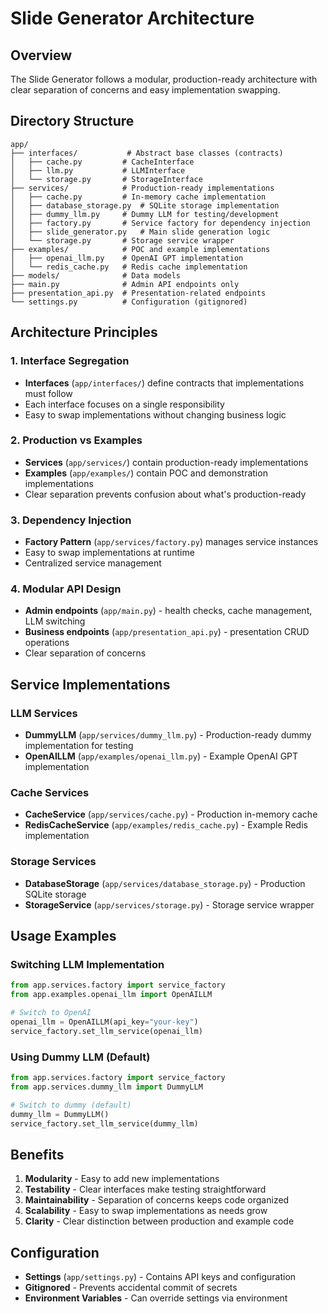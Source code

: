 # Slide Generator Architecture

## Overview
The Slide Generator follows a modular, production-ready architecture with clear separation of concerns and easy implementation swapping.

## Directory Structure

```
app/
├── interfaces/           # Abstract base classes (contracts)
│   ├── cache.py         # CacheInterface
│   ├── llm.py           # LLMInterface  
│   └── storage.py       # StorageInterface
├── services/            # Production-ready implementations
│   ├── cache.py         # In-memory cache implementation
│   ├── database_storage.py  # SQLite storage implementation
│   ├── dummy_llm.py     # Dummy LLM for testing/development
│   ├── factory.py       # Service factory for dependency injection
│   ├── slide_generator.py   # Main slide generation logic
│   └── storage.py       # Storage service wrapper
├── examples/            # POC and example implementations
│   ├── openai_llm.py    # OpenAI GPT implementation
│   └── redis_cache.py   # Redis cache implementation
├── models/              # Data models
├── main.py              # Admin API endpoints only
├── presentation_api.py  # Presentation-related endpoints
└── settings.py          # Configuration (gitignored)
```

## Architecture Principles

### 1. Interface Segregation
- **Interfaces** (`app/interfaces/`) define contracts that implementations must follow
- Each interface focuses on a single responsibility
- Easy to swap implementations without changing business logic

### 2. Production vs Examples
- **Services** (`app/services/`) contain production-ready implementations
- **Examples** (`app/examples/`) contain POC and demonstration implementations
- Clear separation prevents confusion about what's production-ready

### 3. Dependency Injection
- **Factory Pattern** (`app/services/factory.py`) manages service instances
- Easy to swap implementations at runtime
- Centralized service management

### 4. Modular API Design
- **Admin endpoints** (`app/main.py`) - health checks, cache management, LLM switching
- **Business endpoints** (`app/presentation_api.py`) - presentation CRUD operations
- Clear separation of concerns

## Service Implementations

### LLM Services
- **DummyLLM** (`app/services/dummy_llm.py`) - Production-ready dummy implementation for testing
- **OpenAILLM** (`app/examples/openai_llm.py`) - Example OpenAI GPT implementation

### Cache Services  
- **CacheService** (`app/services/cache.py`) - Production in-memory cache
- **RedisCacheService** (`app/examples/redis_cache.py`) - Example Redis implementation

### Storage Services
- **DatabaseStorage** (`app/services/database_storage.py`) - Production SQLite storage
- **StorageService** (`app/services/storage.py`) - Storage service wrapper

## Usage Examples

### Switching LLM Implementation
```python
from app.services.factory import service_factory
from app.examples.openai_llm import OpenAILLM

# Switch to OpenAI
openai_llm = OpenAILLM(api_key="your-key")
service_factory.set_llm_service(openai_llm)
```

### Using Dummy LLM (Default)
```python
from app.services.factory import service_factory
from app.services.dummy_llm import DummyLLM

# Switch to dummy (default)
dummy_llm = DummyLLM()
service_factory.set_llm_service(dummy_llm)
```

## Benefits

1. **Modularity** - Easy to add new implementations
2. **Testability** - Clear interfaces make testing straightforward
3. **Maintainability** - Separation of concerns keeps code organized
4. **Scalability** - Easy to swap implementations as needs grow
5. **Clarity** - Clear distinction between production and example code

## Configuration

- **Settings** (`app/settings.py`) - Contains API keys and configuration
- **Gitignored** - Prevents accidental commit of secrets
- **Environment Variables** - Can override settings via environment 